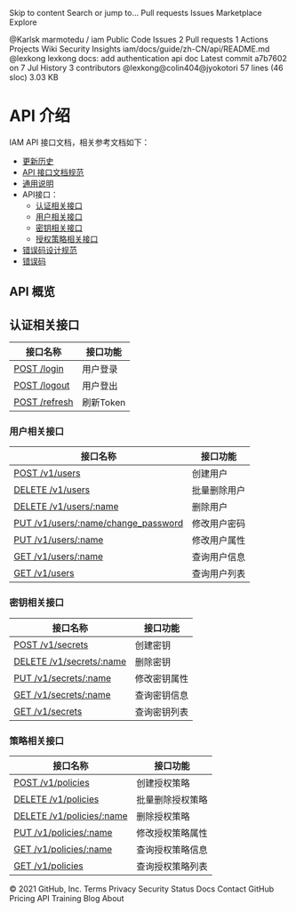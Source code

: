 Skip to content
Search or jump to…
Pull requests
Issues
Marketplace
Explore

@Karlsk
marmotedu
/
iam
Public
Code
Issues
2
Pull requests
1
Actions
Projects
Wiki
Security
Insights
iam/docs/guide/zh-CN/api/README.md
@lexkong
lexkong docs: add authentication api doc
Latest commit a7b7602 on 7 Jul
History
3 contributors
@lexkong@colin404@jyokotori
57 lines (46 sloc)  3.03 KB

# API 介绍

IAM API 接口文档，相关参考文档如下：

- [更新历史](./CHANGELOG.md)
- [API 接口文档规范](./api_specification.md)
- [通用说明](./generic.md)
- API接口：
    - [认证相关接口](./authentication.md)
    - [用户相关接口](./user.md)
    - [密钥相关接口](./secret.md)
    - [授权策略相关接口](./policy.md)
- [错误码设计规范](./code_specification.md)
- [错误码](./error_code.md)

## API 概览

## 认证相关接口

| 接口名称                                         | 接口功能  |
| ------------------------------------------------ | --------- |
| [POST /login](./authentication.md#1-用户登录)    | 用户登录  |
| [POST /logout](./authentication.md#2-用户登出)   | 用户登出  |
| [POST /refresh](./authentication.md#2-刷新Token) | 刷新Token |

### 用户相关接口

| 接口名称                                                      | 接口功能     |
| ------------------------------------------------------------- | ------------ |
| [POST /v1/users](./user.md#1-创建用户)                          | 创建用户     |
| [DELETE /v1/users](./user.md#2-批量删除用户)                    | 批量删除用户 |
| [DELETE /v1/users/:name](./user.md#3-删除用户)                  | 删除用户     |
| [PUT /v1/users/:name/change_password](./user.md#4-修改用户密码) | 修改用户密码 |
| [PUT /v1/users/:name](./user.md#5-修改用户属性)                 | 修改用户属性 |
| [GET /v1/users/:name](./user.md#6-查询用户信息)                 | 查询用户信息 |
| [GET /v1/users](./user.md#7-查询用户列表)                       | 查询用户列表 |

### 密钥相关接口

| 接口名称                                           | 接口功能     |
| -------------------------------------------------- | ------------ |
| [POST /v1/secrets](./secret.md#1-创建密钥)           | 创建密钥     |
| [DELETE /v1/secrets/:name](./secret.md#2-删除密钥)   | 删除密钥     |
| [PUT /v1/secrets/:name](./secret.md#3-修改密钥属性)  | 修改密钥属性 |
| [GET /v1/secrets/:name](./secret.md#4-查询密钥信息)  | 查询密钥信息 |
| [GET /v1/secrets](./secret.md#5-查询密钥列表)        | 查询密钥列表 |

### 策略相关接口

| 接口名称                                                | 接口功能         |
| ------------------------------------------------------- | ---------------- |
| [POST /v1/policies](./policy.md#1-创建授权策略)           | 创建授权策略     |
| [DELETE /v1/policies](./policy.md#2-批量删除授权策略)     | 批量删除授权策略 |
| [DELETE /v1/policies/:name](./policy.md#3-删除授权策略)   | 删除授权策略     |
| [PUT /v1/policies/:name](./policy.md#4-修改授权策略属性)  | 修改授权策略属性 |
| [GET /v1/policies/:name](./policy.md#5-查询授权策略信息)  | 查询授权策略信息 |
| [GET /v1/policies](./policy.md#6-查询授权策略列表)        | 查询授权策略列表 |
© 2021 GitHub, Inc.
Terms
Privacy
Security
Status
Docs
Contact GitHub
Pricing
API
Training
Blog
About
